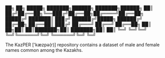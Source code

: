 ██╗  ██╗ █████╗ ███████╗██████╗ ███████╗██████╗ 
██║ ██╔╝██╔══██╗╚══███╔╝██╔══██╗██╔════╝██╔══██╗
█████╔╝ ███████║  ███╔╝ ██████╔╝█████╗  ██████╔╝
██╔═██╗ ██╔══██║ ███╔╝  ██╔═══╝ ██╔══╝  ██╔══██╗
██║  ██╗██║  ██║███████╗██║     ███████╗██║  ██║
╚═╝  ╚═╝╚═╝  ╚═╝╚══════╝╚═╝     ╚══════╝╚═╝  ╚═╝
                                                
The KazPER ['kæzpə(r)] repository contains a dataset of male and female names common among the Kazakhs.
